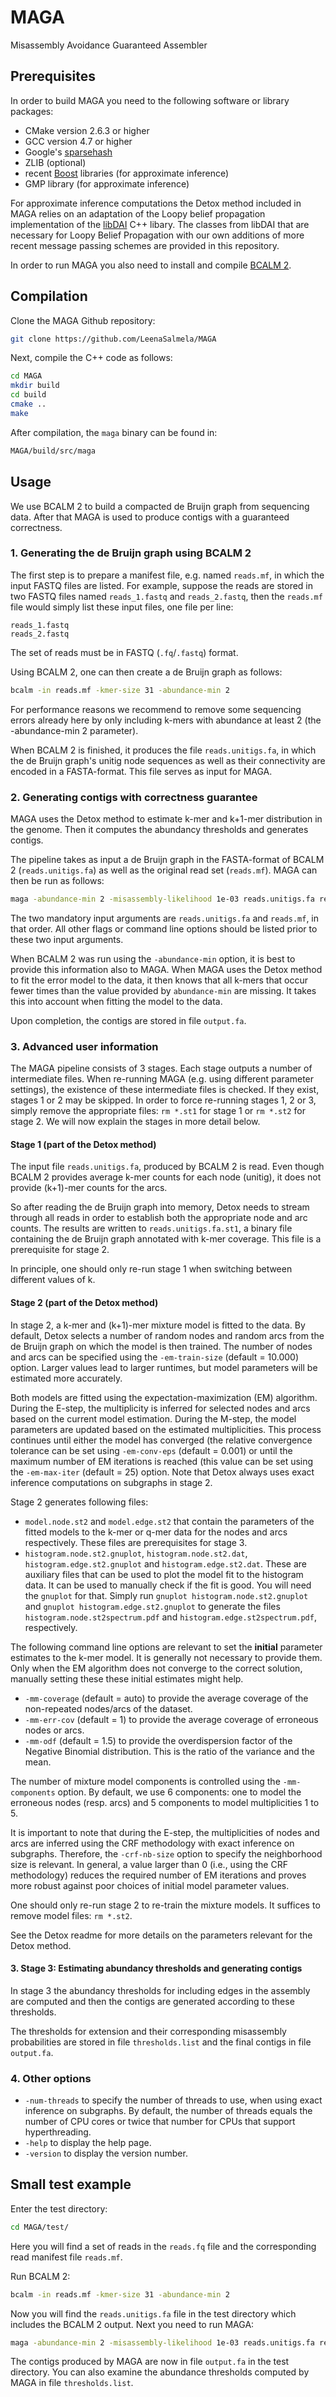 # MAGA

Misassembly Avoidance Guaranteed Assembler

## Prerequisites
In order to build MAGA you need to the following software or library packages:

  * CMake version 2.6.3 or higher
  * GCC version 4.7 or higher
  * Google's [sparsehash](https://github.com/sparsehash/sparsehash)
  * ZLIB (optional)
  * recent [Boost](https://www.boost.org/) libraries (for approximate inference)
  * GMP library (for approximate inference)

For approximate inference computations the Detox method included in MAGA relies on an adaptation of the Loopy belief propagation implementation of the [libDAI](https://bitbucket.org/jorism/libdai/src/master/) C++ libary. 
The classes from libDAI that are necessary for Loopy Belief Propagation with our own additions of more recent message passing schemes are provided in this repository.

In order to run MAGA you also need to install and compile [BCALM 2](https://github.com/GATB/bcalm).

## Compilation

Clone the MAGA Github repository:

```bash
git clone https://github.com/LeenaSalmela/MAGA
```

Next, compile the C++ code as follows:

```bash
cd MAGA
mkdir build
cd build
cmake ..
make
```

After compilation, the `maga` binary can be found in:

```bash
MAGA/build/src/maga
```

## Usage

We use BCALM 2 to build a compacted de Bruijn graph from sequencing data. After that MAGA is used to produce contigs with a guaranteed correctness.

### 1. Generating the de Bruijn graph using BCALM 2
The first step is to prepare a manifest file, e.g. named `reads.mf`, in which the input FASTQ files are listed. For example, suppose the reads are stored in two FASTQ files named `reads_1.fastq` and `reads_2.fastq`, then the `reads.mf` file would simply list these input files, one file per line:

```
reads_1.fastq
reads_2.fastq
```
The set of reads must be in FASTQ (`.fq`/`.fastq`) format.

Using BCALM 2, one can then create a de Bruijn graph as follows:

```bash
bcalm -in reads.mf -kmer-size 31 -abundance-min 2
```

For performance reasons we recommend to remove some sequencing errors already here by only including k-mers with abundance at least 2 (the -abundance-min 2 parameter).

When BCALM 2 is finished, it produces the file `reads.unitigs.fa`, in which the de Bruijn graph's unitig node sequences as well as their connectivity are encoded in a FASTA-format. This file serves as input for MAGA.

### 2. Generating contigs with correctness guarantee

MAGA uses the Detox method to estimate k-mer and k+1-mer distribution in the genome. Then it computes the abundancy thresholds and generates contigs.

The pipeline takes as input a de Bruijn graph in the FASTA-format of BCALM 2 (`reads.unitigs.fa`) as well as the original read set (`reads.mf`). MAGA can then be run as follows:

```bash
maga -abundance-min 2 -misassembly-likelihood 1e-03 reads.unitigs.fa reads.mf
```

The two mandatory input arguments are `reads.unitigs.fa` and `reads.mf`, in that order. All other flags or command line options should be listed prior to these two input arguments.

When BCALM 2 was run using the `-abundance-min`  option, it is best to provide this information also to MAGA. When MAGA uses the Detox method to fit the error model to the data, it then knows that all k-mers that occur fewer times than the value provided by `abundance-min` are missing. It takes this into account when fitting the model to the data.

Upon completion, the contigs are stored in file `output.fa`.

### 3. Advanced user information 
The MAGA pipeline consists of 3 stages. Each stage outputs a number of intermediate files. When re-running MAGA (e.g. using different parameter settings), the existence of these intermediate files is checked. If they exist, stages 1 or 2 may be skipped. In order to force re-running stages 1, 2 or 3, simply remove the appropriate files: `rm *.st1` for stage 1 or  `rm *.st2` for stage 2. We will now explain the stages in more detail below.

#### Stage 1 (part of the Detox method)
The input file `reads.unitigs.fa`, produced by BCALM 2 is read. Even though BCALM 2 provides average k-mer counts for each node (unitig), it does not provide (k+1)-mer counts for the arcs.

So after reading the de Bruijn graph into memory, Detox needs to stream through all reads in order to establish both the appropriate node and arc counts. The results are written to `reads.unitigs.fa.st1`, a binary file containing the de Bruijn graph annotated with k-mer coverage. This file is a prerequisite for stage 2.

In principle, one should only re-run stage 1 when switching between different values of k.

#### Stage 2 (part of the Detox method)
In stage 2, a k-mer and (k+1)-mer mixture model is fitted to the data. By default, Detox selects a number of random nodes and random arcs from the de Bruijn graph on which the model is then trained. The number of nodes and arcs can be specified using the `-em-train-size` (default = 10.000) option. Larger values lead to larger runtimes, but model parameters will be estimated more accurately.

Both models are fitted using the expectation-maximization (EM) algorithm. During the E-step, the multiplicity is inferred for selected nodes and arcs based on the current model estimation. During the M-step, the model parameters are updated based on the estimated multiplicities. This process continues until either the model has converged (the relative convergence tolerance can be set using `-em-conv-eps` (default = 0.001) or until the maximum number of EM iterations is reached (this value can be set using the `-em-max-iter` (default = 25) option. Note that Detox always uses exact inference computations on subgraphs in stage 2.

Stage 2 generates following files:

  * `model.node.st2` and `model.edge.st2` that contain the parameters of the fitted models to the k-mer or q-mer data for the nodes and arcs respectively. These files are prerequisites for stage 3.
  * `histogram.node.st2.gnuplot`, `histogram.node.st2.dat`, `histogram.edge.st2.gnuplot` and `histogram.edge.st2.dat`. These are auxiliary files that can be used to plot the model fit to the histogram data. It can be used to manually check if the fit is good.  You will need the `gnuplot` for that. Simply run `gnuplot histogram.node.st2.gnuplot` and `gnuplot histogram.edge.st2.gnuplot` to generate the files `histogram.node.st2spectrum.pdf` and `histogram.edge.st2spectrum.pdf`, respectively.

The following command line options are relevant to set the **initial** parameter estimates to the k-mer model. It is generally not necessary to provide them. Only when the EM algorithm does not converge to the correct solution, manually setting these these initial estimates might help.

* `-mm-coverage` (default = auto) to provide the average coverage of the non-repeated nodes/arcs of the dataset.
* `-mm-err-cov` (default = 1) to provide the average coverage of erroneous nodes or arcs. 
* `-mm-odf` (default = 1.5) to provide the overdispersion factor of the Negative Binomial distribution. This is the ratio of the variance and the mean.

The number of mixture model components is controlled using the `-mm-components` option. By default, we use 6 components: one to model the erroneous nodes (resp. arcs) and 5 components to model multiplicities 1 to 5.

It is important to note that during the E-step, the multiplicities of nodes and arcs are inferred using the CRF methodology with exact inference on subgraphs. Therefore, the `-crf-nb-size` option to specify the neighborhood size is relevant. In general, a value larger than 0 (i.e., using the CRF methodology) reduces the required number of EM iterations and proves more robust against poor choices of initial model parameter values.

One should only re-run stage 2 to re-train the mixture models. It suffices to remove model files: `rm *.st2`.

See the Detox readme for more details on the parameters relevant for the Detox method.

#### 3. Stage 3: Estimating abundancy thresholds and generating contigs

In stage 3 the abundancy thresholds for including edges in the assembly are computed and then the contigs are generated according to these thresholds.

The thresholds for extension and their corresponding misassembly probabilities are stored in file `thresholds.list` and the final contigs in file `output.fa`.

 ### 4. Other options

 * `-num-threads` to specify the number of threads to use, when using exact inference on subgraphs. By default, the number of threads equals the number of CPU cores or twice that number for CPUs that support hyperthreading.
 * `-help` to display the help page.
 * `-version` to display the version number.

## Small test example

Enter the test directory:

```bash
cd MAGA/test/
```
Here you will find a set of reads in the `reads.fq` file and the corresponding read manifest file `reads.mf`.

Run BCALM 2:

```bash
bcalm -in reads.mf -kmer-size 31 -abundance-min 2
```
Now you will find the `reads.unitigs.fa` file in the test directory which includes the BCALM 2 output. Next you need to run MAGA:

```bash
maga -abundance-min 2 -misassembly-likelihood 1e-03 reads.unitigs.fa reads.mf
```
The contigs produced by MAGA are now in file `output.fa` in the test directory. You can also examine the abundance thresholds computed by MAGA in file `thresholds.list`.
